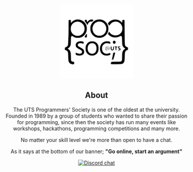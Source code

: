 <div align="center">

<a href="https://github.com/ProgSoc">
  <img src="https://github.com/ProgSoc/.github/raw/main/profile/logo.svg" alt="ProgSoc Logo" style="height: 200px">
</a>



## About

The UTS Programmers' Society is one of the oldest at the university.
Founded in 1989 by a group of students who wanted to share their passion for programming,
since then the society has run many events like workshops, hackathons, programming competitions and many more.

No matter your skill level we're more than open to have a chat.

As it says at the bottom of our banner; **"Go online, start an argument"**



[![Discord chat][discord-badge]][discord-url]
</div>

[discord-badge]: https://img.shields.io/discord/504971400394702858.svg?logo=discord
[discord-url]: https://progsoc.org/discord

